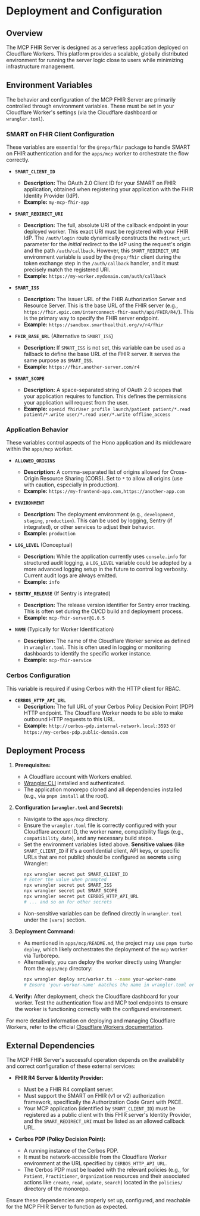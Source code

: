 # Deployment and Configuration

## Overview

The MCP FHIR Server is designed as a serverless application deployed on Cloudflare Workers. This platform provides a scalable, globally distributed environment for running the server logic close to users while minimizing infrastructure management.

## Environment Variables

The behavior and configuration of the MCP FHIR Server are primarily controlled through environment variables. These must be set in your Cloudflare Worker's settings (via the Cloudflare dashboard or `wrangler.toml`).

### SMART on FHIR Client Configuration

These variables are essential for the `@repo/fhir` package to handle SMART on FHIR authentication and for the `apps/mcp` worker to orchestrate the flow correctly.

- **`SMART_CLIENT_ID`**
  - **Description:** The OAuth 2.0 Client ID for your SMART on FHIR application, obtained when registering your application with the FHIR Identity Provider (IdP).
  - **Example:** `my-mcp-fhir-app`

- **`SMART_REDIRECT_URI`**
  - **Description:** The full, absolute URI of the callback endpoint in your deployed worker. This exact URI must be registered with your FHIR IdP. The `/auth/login` route dynamically constructs the `redirect_uri` parameter for the _initial_ redirect to the IdP using the request's origin and the path `/auth/callback`. However, this `SMART_REDIRECT_URI` environment variable is used by the `@repo/fhir` client during the token exchange step in the `/auth/callback` handler, and it must precisely match the registered URI.
  - **Example:** `https://my-worker.mydomain.com/auth/callback`

- **`SMART_ISS`**
  - **Description:** The Issuer URL of the FHIR Authorization Server and Resource Server. This is the base URL of the FHIR server (e.g., `https://fhir.epic.com/interconnect-fhir-oauth/api/FHIR/R4/`). This is the primary way to specify the FHIR server endpoint.
  - **Example:** `https://sandbox.smarthealthit.org/v/r4/fhir`

- **`FHIR_BASE_URL`** (Alternative to `SMART_ISS`)
  - **Description:** If `SMART_ISS` is not set, this variable can be used as a fallback to define the base URL of the FHIR server. It serves the same purpose as `SMART_ISS`.
  - **Example:** `https://fhir.another-server.com/r4`

- **`SMART_SCOPE`**
  - **Description:** A space-separated string of OAuth 2.0 scopes that your application requires to function. This defines the permissions your application will request from the user.
  - **Example:** `openid fhirUser profile launch/patient patient/*.read patient/*.write user/*.read user/*.write offline_access`

### Application Behavior

These variables control aspects of the Hono application and its middleware within the `apps/mcp` worker.

- **`ALLOWED_ORIGINS`**
  - **Description:** A comma-separated list of origins allowed for Cross-Origin Resource Sharing (CORS). Set to `*` to allow all origins (use with caution, especially in production).
  - **Example:** `https://my-frontend-app.com,https://another-app.com`

- **`ENVIRONMENT`**
  - **Description:** The deployment environment (e.g., `development`, `staging`, `production`). This can be used by logging, Sentry (if integrated), or other services to adjust their behavior.
  - **Example:** `production`

- **`LOG_LEVEL`** (Conceptual)
  - **Description:** While the application currently uses `console.info` for structured audit logging, a `LOG_LEVEL` variable could be adopted by a more advanced logging setup in the future to control log verbosity. Current audit logs are always emitted.
  - **Example:** `info`

- **`SENTRY_RELEASE`** (If Sentry is integrated)
  - **Description:** The release version identifier for Sentry error tracking. This is often set during the CI/CD build and deployment process.
  - **Example:** `mcp-fhir-server@1.0.5`

- **`NAME`** (Typically for Worker Identification)
  - **Description:** The name of the Cloudflare Worker service as defined in `wrangler.toml`. This is often used in logging or monitoring dashboards to identify the specific worker instance.
  - **Example:** `mcp-fhir-service`

### Cerbos Configuration

This variable is required if using Cerbos with the HTTP client for RBAC.

- **`CERBOS_HTTP_API_URL`**
  - **Description:** The full URL of your Cerbos Policy Decision Point (PDP) HTTP endpoint. The Cloudflare Worker needs to be able to make outbound HTTP requests to this URL.
  - **Example:** `http://cerbos-pdp.internal-network.local:3593` or `https://my-cerbos-pdp.public-domain.com`

## Deployment Process

1.  **Prerequisites:**
    - A Cloudflare account with Workers enabled.
    - [Wrangler CLI](https://developers.cloudflare.com/workers/wrangler/get-started/) installed and authenticated.
    - The application monorepo cloned and all dependencies installed (e.g., via `pnpm install` at the root).

2.  **Configuration (`wrangler.toml` and Secrets):**
    - Navigate to the `apps/mcp` directory.
    - Ensure the `wrangler.toml` file is correctly configured with your Cloudflare account ID, the worker name, compatibility flags (e.g., `compatibility_date`), and any necessary build steps.
    - Set the environment variables listed above. **Sensitive values** (like `SMART_CLIENT_ID` if it's a confidential client, API keys, or specific URLs that are not public) should be configured as **secrets** using Wrangler:
      ```bash
      npx wrangler secret put SMART_CLIENT_ID
      # Enter the value when prompted
      npx wrangler secret put SMART_ISS
      npx wrangler secret put SMART_SCOPE
      npx wrangler secret put CERBOS_HTTP_API_URL
      # ... and so on for other secrets
      ```
    - Non-sensitive variables can be defined directly in `wrangler.toml` under the `[vars]` section.

3.  **Deployment Command:**
    - As mentioned in `apps/mcp/README.md`, the project may use `pnpm turbo deploy`, which likely orchestrates the deployment of the `mcp` worker via Turborepo.
    - Alternatively, you can deploy the worker directly using Wrangler from the `apps/mcp` directory:
      ```bash
      npx wrangler deploy src/worker.ts --name your-worker-name
      # Ensure 'your-worker-name' matches the name in wrangler.toml or your desired deployment name.
      ```

4.  **Verify:** After deployment, check the Cloudflare dashboard for your worker. Test the authentication flow and MCP tool endpoints to ensure the worker is functioning correctly with the configured environment.

For more detailed information on deploying and managing Cloudflare Workers, refer to the official [Cloudflare Workers documentation](https://developers.cloudflare.com/workers/).

## External Dependencies

The MCP FHIR Server's successful operation depends on the availability and correct configuration of these external services:

- **FHIR R4 Server & Identity Provider:**
  - Must be a FHIR R4 compliant server.
  - Must support the SMART on FHIR (v1 or v2) authorization framework, specifically the Authorization Code Grant with PKCE.
  - Your MCP application (identified by `SMART_CLIENT_ID`) must be registered as a public client with this FHIR server's Identity Provider, and the `SMART_REDIRECT_URI` must be listed as an allowed callback URL.

- **Cerbos PDP (Policy Decision Point):**
  - A running instance of the Cerbos PDP.
  - It must be network-accessible from the Cloudflare Worker environment at the URL specified by `CERBOS_HTTP_API_URL`.
  - The Cerbos PDP must be loaded with the relevant policies (e.g., for `Patient`, `Practitioner`, `Organization` resources and their associated actions like `create`, `read`, `update`, `search`) located in the `policies/` directory of the monorepo.

Ensure these dependencies are properly set up, configured, and reachable for the MCP FHIR Server to function as expected.
